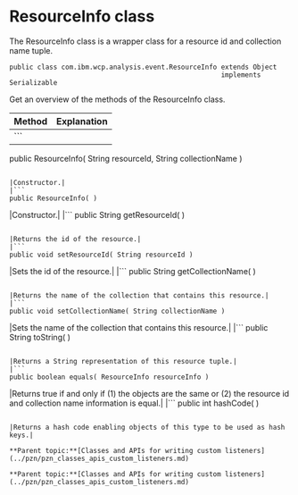 # ResourceInfo class

The ResourceInfo class is a wrapper class for a resource id and collection name tuple.

```
public class com.ibm.wcp.analysis.event.ResourceInfo extends Object
                                                     implements Serializable
```

Get an overview of the methods of the ResourceInfo class.

|Method|Explanation|
|------|-----------|
|```
public ResourceInfo( String resourceId,
                     String collectionName )

```

|Constructor.|
|```
public ResourceInfo( )
```

|Constructor.|
|```
public String getResourceId( )
```

|Returns the id of the resource.|
|```
public void setResourceId( String resourceId )
```

|Sets the id of the resource.|
|```
public String getCollectionName( )
```

|Returns the name of the collection that contains this resource.|
|```
public void setCollectionName( String collectionName )
```

|Sets the name of the collection that contains this resource.|
|```
public String toString( )
```

|Returns a String representation of this resource tuple.|
|```
public boolean equals( ResourceInfo resourceInfo )
```

|Returns true if and only if \(1\) the objects are the same or \(2\) the resource id and collection name information is equal.|
|```
public int hashCode( )
```

|Returns a hash code enabling objects of this type to be used as hash keys.|

**Parent topic:**[Classes and APIs for writing custom listeners](../pzn/pzn_classes_apis_custom_listeners.md)

**Parent topic:**[Classes and APIs for writing custom listeners](../pzn/pzn_classes_apis_custom_listeners.md)

